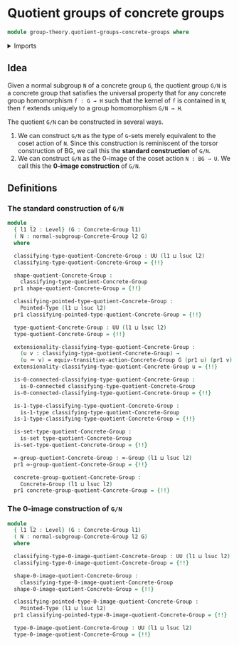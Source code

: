 # Quotient groups of concrete groups

```agda
module group-theory.quotient-groups-concrete-groups where
```

<details><summary>Imports</summary>

```agda
open import foundation.0-connected-types
open import foundation.0-images-of-maps
open import foundation.1-types
open import foundation.dependent-pair-types
open import foundation.equivalences
open import foundation.identity-types
open import foundation.mere-equality
open import foundation.propositional-truncations
open import foundation.sets
open import foundation.subtype-identity-principle
open import foundation.subtypes
open import foundation.universe-levels

open import group-theory.concrete-groups
open import group-theory.equivalences-concrete-group-actions
open import group-theory.mere-equivalences-concrete-group-actions
open import group-theory.normal-subgroups-concrete-groups
open import group-theory.transitive-concrete-group-actions

open import higher-group-theory.higher-groups

open import structured-types.pointed-types

open import synthetic-homotopy-theory.loop-spaces
```

</details>

## Idea

Given a normal subgroup `N` of a concrete group `G`, the quotient group `G/N` is
a concrete group that satisfies the universal property that for any concrete
group homomorphism `f : G → H` such that the kernel of `f` is contained in `N`,
then `f` extends uniquely to a group homomorphism `G/N → H`.

The quotient `G/N` can be constructed in several ways.

1. We can construct `G/N` as the type of `G`-sets merely equivalent to the coset
   action of `N`. Since this construction is reminiscent of the torsor
   construction of BG, we call this the **standard construction** of `G/N`.
2. We can construct `G/N` as the 0-image of the coset action `N : BG → U`. We
   call this the **0-image construction** of `G/N`.

## Definitions

### The standard construction of `G/N`

```agda
module _
  { l1 l2 : Level} (G : Concrete-Group l1)
  ( N : normal-subgroup-Concrete-Group l2 G)
  where

  classifying-type-quotient-Concrete-Group : UU (l1 ⊔ lsuc l2)
  classifying-type-quotient-Concrete-Group = {!!}

  shape-quotient-Concrete-Group :
    classifying-type-quotient-Concrete-Group
  pr1 shape-quotient-Concrete-Group = {!!}

  classifying-pointed-type-quotient-Concrete-Group :
    Pointed-Type (l1 ⊔ lsuc l2)
  pr1 classifying-pointed-type-quotient-Concrete-Group = {!!}

  type-quotient-Concrete-Group : UU (l1 ⊔ lsuc l2)
  type-quotient-Concrete-Group = {!!}

  extensionality-classifying-type-quotient-Concrete-Group :
    (u v : classifying-type-quotient-Concrete-Group) →
    (u ＝ v) ≃ equiv-transitive-action-Concrete-Group G (pr1 u) (pr1 v)
  extensionality-classifying-type-quotient-Concrete-Group u = {!!}

  is-0-connected-classifying-type-quotient-Concrete-Group :
    is-0-connected classifying-type-quotient-Concrete-Group
  is-0-connected-classifying-type-quotient-Concrete-Group = {!!}

  is-1-type-classifying-type-quotient-Concrete-Group :
    is-1-type classifying-type-quotient-Concrete-Group
  is-1-type-classifying-type-quotient-Concrete-Group = {!!}

  is-set-type-quotient-Concrete-Group :
    is-set type-quotient-Concrete-Group
  is-set-type-quotient-Concrete-Group = {!!}

  ∞-group-quotient-Concrete-Group : ∞-Group (l1 ⊔ lsuc l2)
  pr1 ∞-group-quotient-Concrete-Group = {!!}

  concrete-group-quotient-Concrete-Group :
    Concrete-Group (l1 ⊔ lsuc l2)
  pr1 concrete-group-quotient-Concrete-Group = {!!}
```

### The 0-image construction of `G/N`

```agda
module _
  { l1 l2 : Level} (G : Concrete-Group l1)
  ( N : normal-subgroup-Concrete-Group l2 G)
  where

  classifying-type-0-image-quotient-Concrete-Group : UU (l1 ⊔ lsuc l2)
  classifying-type-0-image-quotient-Concrete-Group = {!!}

  shape-0-image-quotient-Concrete-Group :
    classifying-type-0-image-quotient-Concrete-Group
  shape-0-image-quotient-Concrete-Group = {!!}

  classifying-pointed-type-0-image-quotient-Concrete-Group :
    Pointed-Type (l1 ⊔ lsuc l2)
  pr1 classifying-pointed-type-0-image-quotient-Concrete-Group = {!!}

  type-0-image-quotient-Concrete-Group : UU (l1 ⊔ lsuc l2)
  type-0-image-quotient-Concrete-Group = {!!}
```
